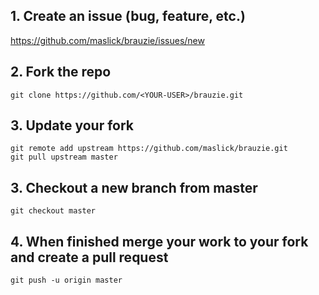 ## 1. Create an issue (bug, feature, etc.)
https://github.com/maslick/brauzie/issues/new

## 2. Fork the repo
```
git clone https://github.com/<YOUR-USER>/brauzie.git
```

## 3. Update your fork
```
git remote add upstream https://github.com/maslick/brauzie.git
git pull upstream master
```

## 3. Checkout a new branch from master
```
git checkout master
```

## 4. When finished merge your work to your fork and create a pull request
```
git push -u origin master
```
